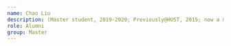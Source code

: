 ```yaml
---
name: Chao Liu 
description: (Master student, 2019-2020; Previously@HUST, 2015; now a math teacher in Shenzhen Honglin Middle School)
role: Alumni
group: Master
---
```

